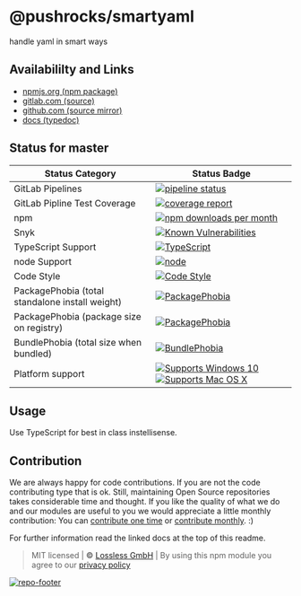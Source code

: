 # @pushrocks/smartyaml
handle yaml in smart ways

## Availabililty and Links
* [npmjs.org (npm package)](https://www.npmjs.com/package/@pushrocks/smartyaml)
* [gitlab.com (source)](https://gitlab.com/pushrocks/smartyaml)
* [github.com (source mirror)](https://github.com/pushrocks/smartyaml)
* [docs (typedoc)](https://pushrocks.gitlab.io/smartyaml/)

## Status for master

Status Category | Status Badge
-- | --
GitLab Pipelines | [![pipeline status](https://gitlab.com/pushrocks/smartyaml/badges/master/pipeline.svg)](https://lossless.cloud)
GitLab Pipline Test Coverage | [![coverage report](https://gitlab.com/pushrocks/smartyaml/badges/master/coverage.svg)](https://lossless.cloud)
npm | [![npm downloads per month](https://badgen.net/npm/dy/@pushrocks/smartyaml)](https://lossless.cloud)
Snyk | [![Known Vulnerabilities](https://badgen.net/snyk/pushrocks/smartyaml)](https://lossless.cloud)
TypeScript Support | [![TypeScript](https://badgen.net/badge/TypeScript/>=%203.x/blue?icon=typescript)](https://lossless.cloud)
node Support | [![node](https://img.shields.io/badge/node->=%2010.x.x-blue.svg)](https://nodejs.org/dist/latest-v10.x/docs/api/)
Code Style | [![Code Style](https://badgen.net/badge/style/prettier/purple)](https://lossless.cloud)
PackagePhobia (total standalone install weight) | [![PackagePhobia](https://badgen.net/packagephobia/install/@pushrocks/smartyaml)](https://lossless.cloud)
PackagePhobia (package size on registry) | [![PackagePhobia](https://badgen.net/packagephobia/publish/@pushrocks/smartyaml)](https://lossless.cloud)
BundlePhobia (total size when bundled) | [![BundlePhobia](https://badgen.net/bundlephobia/minzip/@pushrocks/smartyaml)](https://lossless.cloud)
Platform support | [![Supports Windows 10](https://badgen.net/badge/supports%20Windows%2010/yes/green?icon=windows)](https://lossless.cloud) [![Supports Mac OS X](https://badgen.net/badge/supports%20Mac%20OS%20X/yes/green?icon=apple)](https://lossless.cloud)

## Usage

Use TypeScript for best in class instellisense.

## Contribution

We are always happy for code contributions. If you are not the code contributing type that is ok. Still, maintaining Open Source repositories takes considerable time and thought. If you like the quality of what we do and our modules are useful to you we would appreciate a little monthly contribution: You can [contribute one time](https://lossless.link/contribute-onetime) or [contribute monthly](https://lossless.link/contribute). :)

For further information read the linked docs at the top of this readme.

> MIT licensed | **&copy;** [Lossless GmbH](https://lossless.gmbh)
| By using this npm module you agree to our [privacy policy](https://lossless.gmbH/privacy)

[![repo-footer](https://lossless.gitlab.io/publicrelations/repofooter.svg)](https://maintainedby.lossless.com)
